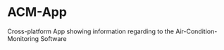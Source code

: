 # ACM-App
Cross-platform App showing information regarding to the Air-Condition-Monitoring Software
